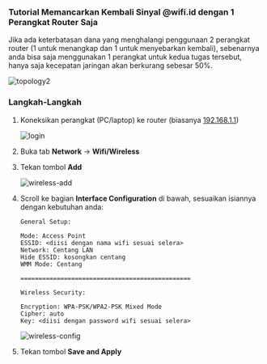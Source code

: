 ### **Tutorial Memancarkan Kembali Sinyal @wifi.id dengan 1 Perangkat Router Saja**

Jika ada keterbatasan dana yang menghalangi penggunaan 2 perangkat router (1 untuk menangkap dan 1 untuk menyebarkan kembali), sebenarnya anda bisa saja menggunakan 1 perangkat untuk kedua tugas tersebut, hanya saja kecepatan jaringan akan berkurang sebesar 50%.

   ![topology2](pics/topology2.png)


### **Langkah-Langkah**

1. Koneksikan perangkat (PC/laptop) ke router (biasanya [192.168.1.1](http://192.168.1.1))

   ![login](pics/01-login-router.png)

2. Buka tab **Network** -> **Wifi/Wireless**

3. Tekan tombol **Add**

   ![wireless-add](pics/10-wlan-add.png)

4. Scroll ke bagian **Interface Configuration** di bawah, sesuaikan isiannya dengan kebutuhan anda:

   ```
   General Setup:
   
   Mode: Access Point
   ESSID: <diisi dengan nama wifi sesuai selera>
   Network: Centang LAN
   Hide ESSID: kosongkan centang
   WMM Mode: Centang
   
   ===============================================
   
   Wireless	Security:
   
   Encryption: WPA-PSK/WPA2-PSK Mixed Mode
   Cipher: auto
   Key: <diisi dengan password wifi sesuai selera>
   ```

   ![wireless-config](pics/11-wlan-config.png)

5. Tekan tombol **Save and Apply**